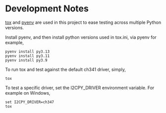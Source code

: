 # Development Notes

[tox](https://tox.wiki/) and [pyenv](https://github.com/pyenv/pyenv) are used in
this project to ease testing across multiple Python versions.

Install pyenv, and then install python versions used in tox.ini, via pyenv
for example,

```
pyenv install py3.13
pyenv install py3.11
pyenv install py3.9
```

To run tox and test against the default ch341 driver, simply,

```
tox
```

To test a specific driver, set the I2CPY_DRIVER environment variable.
For example on Windows,

```
set I2CPY_DRIVER=ch347
tox
```
